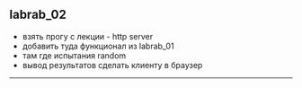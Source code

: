 ## labrab_02  

- взять прогу с лекции - http server  
- добавить туда функционал из labrab_01  
- там где испытания random  
- вывод результатов сделать клиенту в браузер  

---  

